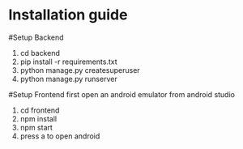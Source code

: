 # Installation guide

#Setup Backend
1. cd backend
2. pip install -r requirements.txt
3. python manage.py createsuperuser
4. python manage.py runserver

#Setup Frontend
first open an android emulator from android studio
1. cd frontend
2. npm install
3. npm start
4. press a to open android
